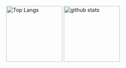 <p align="left"> 
  <img alt="Top Langs" height="150px" src="https://github-readme-stats.vercel.app/api/top-langs/?username=taitas555&layout=compact&show_icons=true&theme=onedark" />
  <img alt="github stats" height="150px" src="https://github-readme-stats.vercel.app/api?username=taitas555&theme=onedark&show_icons=ture" />
</p>
